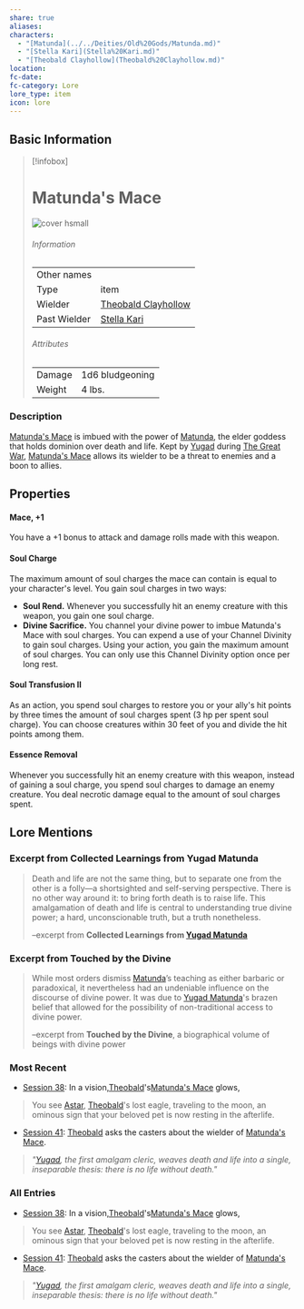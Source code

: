 ```yaml
---
share: true
aliases: 
characters:
  - "[Matunda](../../Deities/Old%20Gods/Matunda.md)"
  - "[Stella Kari](Stella%20Kari.md)"
  - "[Theobald Clayhollow](Theobald%20Clayhollow.md)"
location: 
fc-date: 
fc-category: Lore
lore_type: item
icon: lore
---
```

## Basic Information
> [!infobox]
> # Matunda's Mace
> ![cover hsmall](../../zzz_attachments/Matunda's%20Mace.png)
> ###### Information
> |   |  |
> | ---- | ---- |
> | Other names | |
> | Type|item|
> |Wielder| [Theobald Clayhollow](../../PCs/Theobald%20Clayhollow.md)|
> |Past Wielder| [Stella Kari](../../../Stella%20Kari.md)|
> ###### Attributes
> |   |  |
> | ---- | ---- |
> | Damage| 1d6 bludgeoning|
> | Weight| 4 lbs.|
### Description
[Matunda's Mace](Matunda's%20Mace.md) is imbued with the power of [Matunda](../../Deities/Old%20Gods/Matunda.md), the elder goddess that holds dominion over death and life. Kept by [Yugad](../../../Yugad%20Matunda.md) during [The Great War](../../Lore/Kippian-Sumber%20War.md), [Matunda's Mace](Matunda's%20Mace.md) allows its wielder to be a threat to enemies and a boon to allies.
## Properties
#### Mace, +1
You have a +1 bonus to attack and damage rolls made with this weapon.

#### Soul Charge
The maximum amount of soul charges the mace can contain is equal to your character's level. You gain soul charges in two ways:
- **Soul Rend.** Whenever you successfully hit an enemy creature with this weapon, you gain one soul charge.
- **Divine Sacrifice.** You channel your divine power to imbue Matunda's Mace with soul charges. You can expend a use of your Channel Divinity to gain soul charges. Using your action, you gain the maximum amount of soul charges. You can only use this Channel Divinity option once per long rest.

#### Soul Transfusion II
As an action, you spend soul charges to restore you or your ally's hit points by three times the amount of soul charges spent (3 hp per spent soul charge). You can choose creatures within 30 feet of you and divide the hit points among them.

#### Essence Removal
Whenever you successfully hit an enemy creature with this weapon, instead of gaining a soul charge, you spend soul charges to damage an enemy creature. You deal necrotic damage equal to the amount of soul charges spent.
## Lore Mentions
### Excerpt from **Collected Learnings from Yugad Matunda**
>Death and life are not the same thing, but to separate one from the other is a folly—a shortsighted and self-serving perspective. There is no other way around it: to bring forth death is to raise life. This amalgamation of death and life is central to understanding true divine power; a hard, unconscionable truth, but a truth nonetheless.
>
>–excerpt from **Collected Learnings from [Yugad Matunda](../../../Yugad%20Matunda.md)**
### Excerpt from **Touched by the Divine**
>While most orders dismiss [Matunda](../../Deities/Old%20Gods/Matunda.md)’s teaching as either barbaric or paradoxical, it nevertheless had an undeniable influence on the discourse of divine power. It was due to [Yugad Matunda](../../../Yugad%20Matunda.md)'s brazen belief that allowed for the possibility of non-traditional access to divine power.
>
>–excerpt from **Touched by the Divine**, a biographical volume of beings with divine power
### Most Recent
- [Session 38](../../Session%20Log/Session%2038.md): In a vision,[Theobald](Theobald%20Clayhollow.md)'s[Matunda's Mace](Matunda's%20Mace.md) glows,
> You see [Astar](Astar.md), [Theobald](Theobald%20Clayhollow.md)'s lost eagle, traveling to the moon, an ominous sign that your beloved pet is now resting in the afterlife.
- [Session 41](../../Session%20Log/Session%2041.md): [Theobald](Theobald%20Clayhollow.md) asks the casters about the wielder of [Matunda's Mace](Matunda's%20Mace.md).
> *"[Yugad](Yugad%20Matunda.md), the first amalgam cleric, weaves death and life into a single, inseparable thesis: there is no life without death."*

### All Entries
- [Session 38](../../Session%20Log/Session%2038.md): In a vision,[Theobald](Theobald%20Clayhollow.md)'s[Matunda's Mace](Matunda's%20Mace.md) glows,
> You see [Astar](Astar.md), [Theobald](Theobald%20Clayhollow.md)'s lost eagle, traveling to the moon, an ominous sign that your beloved pet is now resting in the afterlife.
- [Session 41](../../Session%20Log/Session%2041.md): [Theobald](Theobald%20Clayhollow.md) asks the casters about the wielder of [Matunda's Mace](Matunda's%20Mace.md).
> *"[Yugad](Yugad%20Matunda.md), the first amalgam cleric, weaves death and life into a single, inseparable thesis: there is no life without death."*
